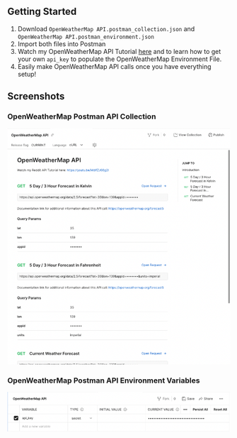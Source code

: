 <!-- GETTING STARTED -->

## Getting Started

1. Download `OpenWeatherMap API.postman_collection.json` and `OpenWeatherMap API.postman_environment.json`
2. Import both files into Postman
3. Watch my OpenWeatherMap API Tutorial [here](https://www.youtube.com/watch?v=MdIfZJ08g2I&ab_channel=Andy%27sTechTutorials) and to learn how to get your own `api_key` to populate the OpenWeatherMap Environment File.
4. Easily make OpenWeatherMap API calls once you have everything setup!

## Screenshots

### OpenWeatherMap Postman API Collection

 <img src="./Screenshots/OpenWeatherMap API Postman API Collection.png">
 
### OpenWeatherMap Postman API Environment Variables
  <img src="./Screenshots/OpenWeatherMap API Postman Environment Variables.png">

